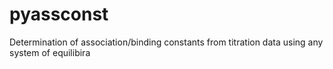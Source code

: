 # pyassconst
Determination of association/binding constants from titration data using any system of equilibira
